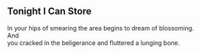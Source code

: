 Tonight I Can Store
-------------------
In your hips of smearing the area begins to dream of blossoming.  
And  
you cracked in the beligerance and fluttered a lunging bone.  

